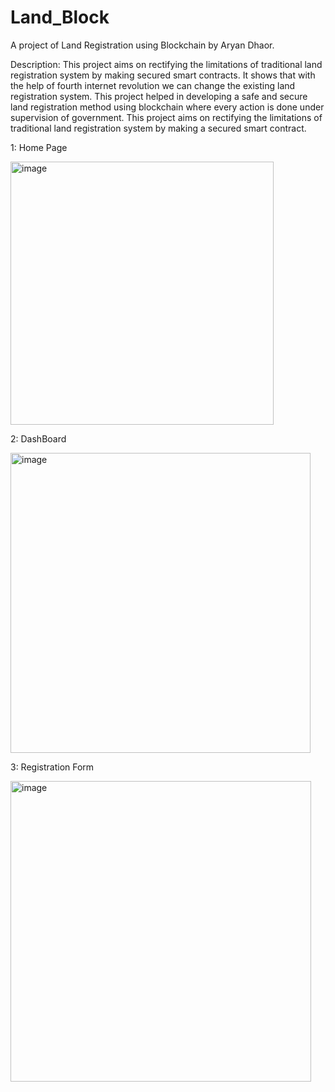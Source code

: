 # Land_Block
A project of Land Registration using Blockchain by Aryan Dhaor. 

Description:
This project aims on rectifying the limitations of traditional land registration system by making 
secured smart contracts. It shows that with the help of fourth internet revolution we can change the 
existing land registration system. This project helped in developing a safe and secure land registration 
method using blockchain where every action is done under supervision of government. This project 
aims on rectifying the limitations of traditional land registration system by making a secured smart 
contract.

1: Home Page

<img width="421" alt="image" src="https://github.com/aryandh13/LandBlock/assets/108623383/7bfc41f8-638c-4caa-8d0d-00d744db6b75">

2: DashBoard

<img width="480" alt="image" src="https://github.com/aryandh13/LandBlock/assets/108623383/6fda15e7-57f4-4a50-9b1b-9164bbda5c71">

3: Registration Form

<img width="481" alt="image" src="https://github.com/aryandh13/LandBlock/assets/108623383/d762c0f2-99c8-461a-8894-b5219dbf6fd0">



